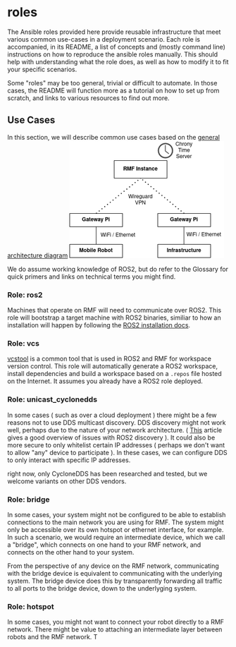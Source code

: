 # roles

The Ansible roles provided here provide reusable infrastructure that meet various common use-cases in a deployment scenario. Each role is accompanied, in its README, a list of concepts and (mostly command line) instructions on how to reproduce the ansible roles manually. This should help with understanding what the role does, as well as how to modify it to fit your specific scenarios.

Some "roles" may be too general, trivial or difficult to automate. In those cases, the README will function more as a tutorial on how to set up from scratch, and links to various resources to find out more.

## Use Cases
In this section, we will describe common use cases based on the [general architecture diagram](/docs/architecture.md)
![architecture-diagram](/docs/architecture.png)

We do assume working knowledge of ROS2, but do refer to the Glossary for quick primers and links on technical terms you might find.

### Role: ros2
Machines that operate on RMF will need to communicate over ROS2. This role will bootstrap a target machine with ROS2 binaries, similiar to how an installation will happen by following the [ROS2 installation docs](https://docs.ros.org/en/foxy/Installation/Ubuntu-Install-Binary.html).

### Role: vcs
[vcstool](https://github.com/dirk-thomas/vcstool) is a common tool that is used in ROS2 and RMF for workspace version control. This role will automatically generate a ROS2 workspace, install dependencies and build a workspace based on a `.repos` file hosted on the Internet. It assumes you already have a ROS2 role deployed.

### Role: unicast_cyclonedds
In some cases ( such as over a cloud deployment ) there might be a few reasons not to use DDS multicast discovery. DDS discovery might not work well, perhaps due to the nature of your network architecture. ( [This](https://ubuntu.com/blog/exploring-ros-2-with-kubernetes) article gives a good overview of issues with ROS2 discovery ). It could also be more secure to only whitelist certain IP addresses ( perhaps we don't want to allow "any" device to participate ). In these cases, we can configure DDS to only interact with specific IP addresses.

right now, only CycloneDDS has been researched and tested, but we welcome variants on other DDS vendors.

### Role: bridge 
In some cases, your system might not be configured to be able to establish connections to the main network you are using for RMF. The system might only be accessible over its own hotspot or ethernet interface, for example. In such a scenario, we would require an intermediate device, which we call a "bridge", which connects on one hand to your RMF network, and connects on the other hand to your system. 

From the perspective of any device on the RMF network, communicating with the bridge device is equivalent to communicating with the underlying system. The bridge device does this by transparently forwarding all traffic to all ports to the bridge device, down to the underlyging system.

### Role: hotspot
In some cases, you might not want to connect your robot directly to a RMF network. There might be value to attaching an intermediate layer between robots and the RMF network. T
